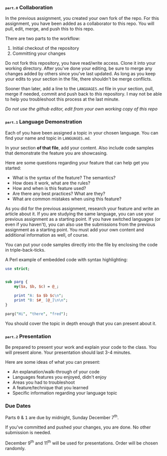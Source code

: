 

### <tt><small><small>part.0</small></small></tt> Collaboration
In the previous assignment, you created your own fork of the repo. For this assignment, you have been added as a collaborator to this repo. You will pull, edit, merge, and push this to this repo.

There are two parts to the workflow:

1. Initial checkout of the repository
2. Committing your changes

Do not fork this repository, you have read/write access. Clone it into your working directory. After you've done your editing, be sure to merge any changes added by others since you've last updated. As long as you keep your edits to your section in the file, there shouldn't be merge conflicts. 


Sooner than later, add a line to the `LANGUAGES.md` file in your section, pull, merge if needed, commit and push back to _this_ repository. I may not be able to help you troubleshoot this process at the last minute.

_Do not use the github editor, edit from your own working copy of this repo_

### <tt><small><small>part.1</small></small></tt> Language Demonstration

Each of you have been assigned a topic in your chosen language. You can find your name and topic in `LANGUAGES.md`. 

In your section __of that file__, add your content. Also include code samples that demonstrate the feature you are showcasing.

Here are some questions regarding your feature that can help get you started:
- What is the syntax of the feature? The semantics?
- How does it work, what are the rules?
- How and when is this feature used?
- Are there any best practices? What are they?
- What are common mistakes when using this feature?

As you did for the previous assignment, research your feature and write an article about it. If you are studying the same language, you can use your previous assignment as a starting point. If you have switched languages (or even if you haven't), you can also use the submissions from the previous assignment as a starting point. You must add your own content and additional information as well, of course.

You can put your code samples directly into the file by enclosing the code in triple-back-ticks.

A Perl example of embedded code with syntax highlighting:
```perl
use strict;


sub parg {
    my($a, $b, $c) = @_;

    print "A: $a $b $c\n";
    print "B: $#_ [@_]\n\n";
}

parg("Hi", "there", "fred");
```

You should cover the topic in depth enough that you can present about it.

### <tt><small><small>part.2</small></small></tt> Presentation

Be prepared to present your work and explain your code to the class. You will present alone. Your presentation should last 3-4 minutes.

Here are some ideas of what you can present:
- An explanation/walk-through of your code
- Languages features you enjoyed, didn't enjoy
- Areas you had to troubleshoot
- A feature/technique that you learned
- Specific information regarding your language topic


### Due Dates

Parts <tt>0</tt> &amp; <tt>1</tt> are due by midnight, Sunday December 7<sup>th</sup>.

If you've committed and pushed your changes, you are done. No other submission is needed.

December 9<sup>th</sup> and 11<sup>th</sup> will be used for presentations. Order will be chosen randomly. 
